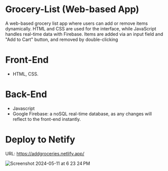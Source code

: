 # Grocery-List (Web-based App)

A web-based grocery list app where users can add or remove items dynamically. HTML and CSS are used for the interface, while JavaScript handles real-time data with Firebase. Items are added via an input field and "Add to Cart" button, and removed by double-clicking

# Front-End

- HTML, CSS.

# Back-End

- Javascript
- Google Firebase: a noSQL real-time database, as any changes will reflect to the front-end instantly.

# Deploy to Netify

URL: https://addgroceries.netlify.app/

![Screenshot 2024-05-11 at 6 23 24 PM](https://github.com/mengtongsrean/Grocery-List/assets/117432545/1965d81d-f311-42f4-afa5-7d1752699a55)

